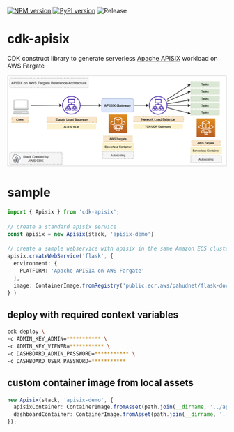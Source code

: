 [![NPM version](https://badge.fury.io/js/cdk-apisix.svg)](https://badge.fury.io/js/cdk-apisix)
[![PyPI version](https://badge.fury.io/py/cdk-apisix.svg)](https://badge.fury.io/py/cdk-apisix)
![Release](https://github.com/pahud/cdk-apisix/workflows/Release/badge.svg)


# cdk-apisix

CDK construct library to generate serverless [Apache APISIX](https://github.com/apache/apisix) workload on AWS Fargate

![](images/apisix-fargate-cdk.png)

# sample

```ts
import { Apisix } from 'cdk-apisix';

// create a standard apisix service
const apisix = new Apisix(stack, 'apisix-demo')

// create a sample webservice with apisix in the same Amazon ECS cluster
apisix.createWebService('flask', {
  environment: {
    PLATFORM: 'Apache APISIX on AWS Fargate'
  },
  image: ContainerImage.fromRegistry('public.ecr.aws/pahudnet/flask-docker-sample'),
} )
```
## deploy with required context variables

```sh
cdk deploy \
-c ADMIN_KEY_ADMIN=*********** \
-c ADMIN_KEY_VIEWER=*********** \
-c DASHBOARD_ADMIN_PASSWORD=*********** \
-c DASHBOARD_USER_PASSWORD=***********
```


## custom container image from local assets

```ts
new Apisix(stack, 'apisix-demo', {
  apisixContainer: ContainerImage.fromAsset(path.join(__dirname, '../apisix_container')),
  dashboardContainer: ContainerImage.fromAsset(path.join(__dirname, '../apisix_dashboard')),
});
```
